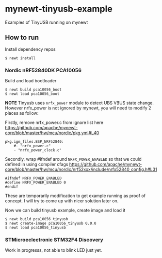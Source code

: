 # mynewt-tinyusb-example
Examples of TinyUSB running on mynewt

## How to run

Install dependency repos

```
$ newt install
```

### Nordic nRF52840DK PCA10056

Build and load bootloader

```
$ newt build pca10056_boot
$ newt load pca10056_boot
```

**NOTE** Tinyusb uses `nrfx_power` module to detect UBS VBUS state change. However nrfx_power is not ignored by
mynewt, you will need to modify 2 places as follow:

Firstly, remove nrfx_power.c from ignore list here https://github.com/apache/mynewt-core/blob/master/hw/mcu/nordic/pkg.yml#L40

```
pkg.ign_files.BSP_NRF52840:
    #- "nrfx_power.c"
    - "nrfx_power_clock.c"
```

Secondly, wrap #ifndef around `NRFX_POWER_ENABLED` so that we could defined in using compiler cfags https://github.com/apache/mynewt-core/blob/master/hw/mcu/nordic/nrf52xxx/include/nrfx52840_config.h#L31

```
#ifndef NRFX_POWER_ENABLED
#define NRFX_POWER_ENABLED 0
#endif
```

These are temporarily modification to get example running as proof of concept. I will try to come up with nicer solution later on.

Now we can build tinyusb example, create image and load it

```
$ newt build pca10056_tinyusb
$ newt create-image pca10056_tinyusb 0.0.0
$ newt load pca10056_tinyusb
```

### STMicroeclectronic STM32F4 Discovery

Work in progresss, not able to blink LED just yet.
